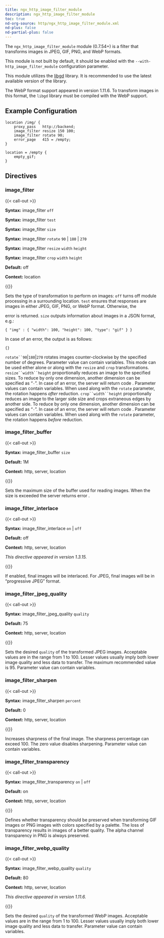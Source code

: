 ```yaml
---
title: ngx_http_image_filter_module
description: ngx_http_image_filter_module
toc: true
nd-org-source: http/ngx_http_image_filter_module.xml
nd-plus: false
nd-partial-plus: false
---
```



<!--
      ********************************************************************************
      🛑 WARNING: AUTOGENERATED FILE - DO NOT EDIT 🛑 This Markdown file was
      automatically generated from the source XML documentation. Any manual
      changes made directly to this file will be overwritten. To request or
      suggest changes, please edit the source XML files instead.
      https://github.com/nginx/nginx.org/tree/main/xml/en
      ********************************************************************************
      -->


The `ngx_http_image_filter_module` module (0.7.54+) is a filter
that transforms images in JPEG, GIF, PNG, and WebP formats.

This module is not built by default, it should be enabled with the
`--with-http_image_filter_module`
configuration parameter.

This module utilizes the
[libgd](http://libgd.org) library.
It is recommended to use the latest available version of the library.

The WebP format support appeared in version 1.11.6.
To transform images in this format,
the `libgd` library must be compiled with the WebP support.
## Example Configuration


```nginx
location /img/ {
    proxy_pass   http://backend;
    image_filter resize 150 100;
    image_filter rotate 90;
    error_page   415 = /empty;
}

location = /empty {
    empty_gif;
}

```

## Directives

### image_filter

{{< call-out >}}

**Syntax:** image_filter `off`

**Syntax:** image_filter `test`

**Syntax:** image_filter `size`

**Syntax:** image_filter `rotate` `90` | `180` | `270`

**Syntax:** image_filter `resize` `width` `height`

**Syntax:** image_filter `crop` `width` `height`

**Default:** off

**Context:** location


{{</call-out>}}


Sets the type of transformation to perform on images:
`off`
turns off module processing in a surrounding location.
`test`
ensures that responses are images in either JPEG, GIF, PNG, or WebP format.
Otherwise, the

error is returned.
`size`
outputs information about images in a JSON format, e.g.:

```nginx
{ "img" : { "width": 100, "height": 100, "type": "gif" } }

```


In case of an error, the output is as follows:

```nginx
{}

```

`rotate``90`|`180`|`270`
rotates images counter-clockwise by the specified number of degrees.
Parameter value can contain variables.
This mode can be used either alone or along with the
`resize` and `crop` transformations.
`resize``width``height`
proportionally reduces an image to the specified sizes.
To reduce by only one dimension, another dimension can be specified as
“`-`”.
In case of an error, the server will return code
.
Parameter values can contain variables.
When used along with the `rotate` parameter,
the rotation happens *after* reduction.
`crop``width``height`
proportionally reduces an image to the larger side size
and crops extraneous edges by another side.
To reduce by only one dimension, another dimension can be specified as
“`-`”.
In case of an error, the server will return code
.
Parameter values can contain variables.
When used along with the `rotate` parameter,
the rotation happens *before* reduction.
### image_filter_buffer

{{< call-out >}}

**Syntax:** image_filter_buffer `size`

**Default:** 1M

**Context:** http, server, location


{{</call-out>}}


Sets the maximum size of the buffer used for reading images.
When the size is exceeded the server returns error
.
### image_filter_interlace

{{< call-out >}}

**Syntax:** image_filter_interlace `on` | `off`

**Default:** off

**Context:** http, server, location

_This directive appeared in version 1.3.15._


{{</call-out>}}


If enabled, final images will be interlaced.
For JPEG, final images will be in “progressive JPEG” format.
### image_filter_jpeg_quality

{{< call-out >}}

**Syntax:** image_filter_jpeg_quality `quality`

**Default:** 75

**Context:** http, server, location


{{</call-out>}}


Sets the desired `quality` of the transformed JPEG images.
Acceptable values are in the range from 1 to 100.
Lesser values usually imply both lower image quality and less data to transfer.
The maximum recommended value is 95.
Parameter value can contain variables.
### image_filter_sharpen

{{< call-out >}}

**Syntax:** image_filter_sharpen `percent`

**Default:** 0

**Context:** http, server, location


{{</call-out>}}


Increases sharpness of the final image.
The sharpness percentage can exceed 100.
The zero value disables sharpening.
Parameter value can contain variables.
### image_filter_transparency

{{< call-out >}}

**Syntax:** image_filter_transparency `on` | `off`

**Default:** on

**Context:** http, server, location


{{</call-out>}}


Defines whether transparency should be preserved when transforming
GIF images or PNG images with colors specified by a palette.
The loss of transparency results in images of a better quality.
The alpha channel transparency in PNG is always preserved.
### image_filter_webp_quality

{{< call-out >}}

**Syntax:** image_filter_webp_quality `quality`

**Default:** 80

**Context:** http, server, location

_This directive appeared in version 1.11.6._


{{</call-out>}}


Sets the desired `quality` of the transformed WebP images.
Acceptable values are in the range from 1 to 100.
Lesser values usually imply both lower image quality and less data to transfer.
Parameter value can contain variables.
